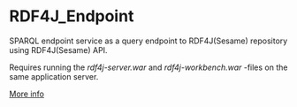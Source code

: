 # RDF4J_Endpoint
SPARQL endpoint service as a query endpoint to RDF4J(Sesame) repository using RDF4J(Sesame) API.

Requires running the *rdf4j-server.war* and *rdf4j-workbench.war* -files on the same application server.

[More info](https://en.wikipedia.org/wiki/RDF4J)
